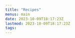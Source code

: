 ```yaml
---
title: "Recipes"
menus: main
date: 2023-10-09T18:17:23Z
lastmod: 2023-10-09T18:17:23Z
tags:
---
```


